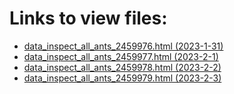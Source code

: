 # Links to view files:

* [data_inspect_all_ants_2459976.html (2023-1-31)](https://htmlpreview.github.io/?https://github.com/HERA-Team/H6C_Notebooks_2/blob/main/data_inspect_all_ants/data_inspect_all_ants_2459976.html)
* [data_inspect_all_ants_2459977.html (2023-2-1)](https://htmlpreview.github.io/?https://github.com/HERA-Team/H6C_Notebooks_2/blob/main/data_inspect_all_ants/data_inspect_all_ants_2459977.html)
* [data_inspect_all_ants_2459978.html (2023-2-2)](https://htmlpreview.github.io/?https://github.com/HERA-Team/H6C_Notebooks_2/blob/main/data_inspect_all_ants/data_inspect_all_ants_2459978.html)
* [data_inspect_all_ants_2459979.html (2023-2-3)](https://htmlpreview.github.io/?https://github.com/HERA-Team/H6C_Notebooks_2/blob/main/data_inspect_all_ants/data_inspect_all_ants_2459979.html)